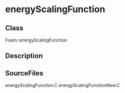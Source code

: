 # energyScalingFunction 
## Class
Foam::energyScalingFunction

## Description

## SourceFiles
energyScalingFunction.C
energyScalingFunctionNew.C

